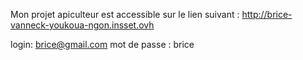 
Mon projet apiculteur est accessible sur le lien suivant : http://brice-vanneck-youkoua-ngon.insset.ovh 

login: brice@gmail.com 
mot de passe : brice

